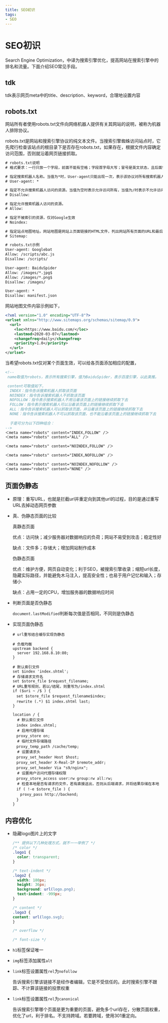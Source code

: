 ```yaml
---
title: SEO初识
tags: 
- SEO
---
```


# SEO初识
Search Engine Optimization，中译为搜索引擎优化，提高网站在搜索引擎中的排名和流量。下面介绍SEO常见手段。

## tdk
tdk表示网页meta中的title、description、keyword，合理地设置内容

## robots.txt
网站所有者使用robots.txt文件向网络机器人提供有关其网站的说明，被称为机器人排除协议。

robots.txt是网站和搜索引擎协议的纯文本文件。当搜索引擎蜘蛛访问站点时，它先爬行检查该站点的根目录下是否存在robots.txt，如果存在，根据文件内容确定访问范围，否则就沿着网页链接抓取。

```txt
# robots.txt说明
# 格式要求：一行只放一个字段，前面不能有空格；字段首字母大写；冒号是英文状态，且后面留出一个空格

# 指定搜索机器人名称。当值为*时，User-agent只能出现一次，表示该协议对所有搜索机器人有效；当值为某一搜索机器人如Googlebot时，可以出现多次
# User-agent: *

# 指定不允许搜索机器人访问的资源。当值为空时表示允许访问所有，当值为/时表示不允许访问任何资源。值采用模式匹配，支持通配符*、结尾符$
# Disallow: 

# 指定允许搜索机器人访问的资源。
# Allow: 

# 指定不被索引的资源，仅对Google生效
# Noindex: 

# 指定站点地图地址。网站地图是网站上页面链接的HTML文件，列出网站所有页面的URL和最后更新时间。sitemap.xml文件是给搜索引擎看的，而sitemap.html文件则是给人看的。
# Sitemap: 

# robots.txt示例
User-agent: Googlebat
Allow: /scripts/abc.js
Disallow: /scripts/

User-agent: BaiduSpider
Allow: /images/*.jpg$
Allow: /images/*.png$
Disallow: /images/

User-agent: *
Disallow: manifest.json
```

网站地图文件内容示例如下，
```xml
<?xml version="1.0" encoding="UTF-8"?>
<urlset xmlns="http://www.sitemaps.org/schemas/sitemap/0.9">
  <url>
    <loc>https://www.baidu.com/</loc>
    <lastmod>2020-03-07</lastmod>
    <changefreq>daily</changefreq>
    <priority>1.0</priority>
  </url>
</urlset>
```

当希望robots.txt仅对某个页面生效，可以给各页面添加相应的配置，
```html
<!-- 
 name取值为robots，表示所有搜索引擎，值为BaiduSpider，表示百度引擎，以此类推。

 content可取值如下，
  INDEX：指令告诉搜索机器人抓取该页面
  NOINDEX：指令告诉搜索机器人不抓取该页面
  NOFOLLOW：指令表示搜索机器人不用沿着该页面上的链接继续抓取下去
  FOLLOW：指令表示搜索机器人可以沿着该页面上的链接继续抓取下去
  ALL：指令告诉搜索机器人可以抓取该页面，并沿着该页面上的链接继续抓取下去
  NONE：指令告诉搜索机器人不可以抓取该页面，也不能沿着该页面上的链接继续抓取下去
  
  于是可分为以下四种组合：
-->
＜meta name="robots" content="INDEX,FOLLOW" /＞
＜meta name="robots" content="ALL" /＞

＜meta name="robots" content="NOINDEX,FOLLOW" /＞

＜meta name="robots" content="INDEX,NOFOLLOW" /＞

＜meta name="robots" content="NOINDEX,NOFOLLOW" /＞
＜meta name="robots" content="NONE" /＞
```

## 页面伪静态
- 原理：重写URL，也就是拦截url并重定向到其他url的过程，目的是通过重写URL去掉动态网页参数

- 真、伪静态页面的比较

  真静态页面

    优点：访问快；减少服务器对数据响应的负荷；网站不易受到攻击；稳定性好

    缺点：文件多；存储大；增加网站制作成本

  伪静态页面

    优点：维护方便，网页自动变化；利于SEO，被搜索引擎收录；缩短url长度，隐藏实际路径，并能避免木马注入，提高安全性；也易于用户记忆和输入；存储小
    
    缺点：占用一定的CPU，增加服务器的数据响应时间 

- 判断页面是否伪静态

  `document.lastModified`判断每次值是否相同，不同则是伪静态 

- 实现页面伪静态
  ```shell
  # url重写结合缓存实现伪静态

  # 负载均衡
  upstream backend {
    server 192.168.8.10:80;
  }

  # 默认索引文件
  set $index 'index.shtml';
  # 存储请求文件名
  set $store_file $request_filename;
  # URL重写规则，若以/结尾，则重写为/index.shtml
  if ($uri ~ /$ ) {
  　set $store_file $request_filename$index;
  　rewrite (.*) $1 index.shtml last;
  }

  location / {
    # 默认索引文件 
  　index index.shtml;
    # 启用代理存储
  　proxy_store on;
    # 临时文件存储路径
  　proxy_temp_path /cache/temp;
    # 设置请求头
  　proxy_set_header Host $host;
  　proxy_set_header X-Real-IP $remote_addr;
  　proxy_set_header Via "s9/nginx";
    # 设置用户访问代理存储权限
  　proxy_store_access user:rw group:rw all:rw;
    # 检查本地是否有请求的文件，若有直接送出，否则从后端请求，并将结果存储在本地
  　if ( !-e $store_file ) {
  　　proxy_pass http://backend;
  　}
  }
  ```

## 内容优化
- 隐藏logo图片上的文字
  ```css
  /** 提供以下几种处理方式，就不一一举例了 */
  /* color */
  .logo1 {
    color: transparent;
  }

  /* text-indent */
  .logo2 {
    width: 180px;
    height: 36px;
    background: url(logo.png);
    text-indent: -999px;
  }

  /* content */
  .logo3 {
  content: url(logo.svg);
  }

  /* overflow */

  /* font-size */
  ```

- `h1`标签保证唯一

- `img`标签添加属性`alt`

- `link`标签设置属性`rel`为`nofollow`

  告诉搜索引擎该链接不是经作者编辑，它是不受信任的。此时搜索引擎不跟踪、不计算该链接的投票权重

- `link`标签设置属性`rel`为`canonical`
  
  告诉搜索引擎哪个页面是更为重要的页面，避免多个url存在，分散页面权重，优化了url，利于排名。不支持跨域。若要跨域，使用301重定向。



